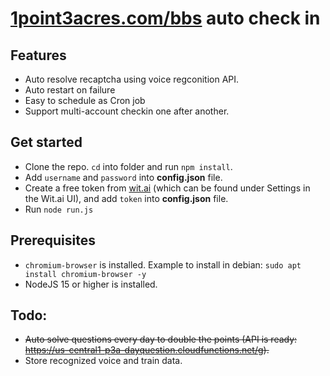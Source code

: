 # [1point3acres.com/bbs](https://www.1point3acres.com/bbs/) auto check in

## Features
 - Auto resolve recaptcha using voice regconition API.
 - Auto restart on failure
 - Easy to schedule as Cron job
 - Support multi-account checkin one after another.
 
## Get started
 - Clone the repo. `cd` into folder and run `npm install`.
 - Add `username` and `password` into **config.json** file.
 - Create a free token from [wit.ai](https://wit.ai/) (which can be found under Settings in the Wit.ai UI), and add `token` into **config.json** file.
 - Run `node run.js`

## Prerequisites
 - `chromium-browser` is installed. Example to install in debian: `sudo apt install chromium-browser -y`
 - NodeJS 15 or higher is installed.

## Todo:
 - <strike>Auto solve questions every day to double the points (API is ready: https://us-central1-p3a-dayquestion.cloudfunctions.net/g).</strike>
 - Store recognized voice and train data.
